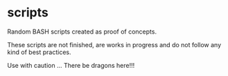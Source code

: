 # scripts
Random BASH scripts created as proof of concepts.

These scripts are not finished, are works in progress and do not follow any kind of best practices.

Use with caution ... There be dragons here!!!
